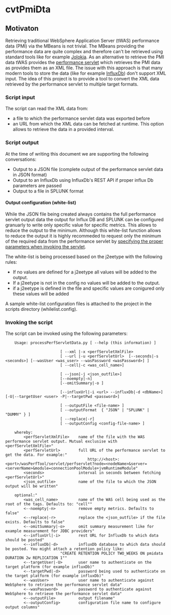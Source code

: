 # cvtPmiDta

## Motivaton
Retrieving traditional WebSphere Application Server (tWAS) performance data (PMI) via the MBeans is not trivial. The MBeans providing the performance data are quite complex and therefore can't be retrieved using standard tools like for example [Jolokia](https://jolokia.org/).
As an alternative to retrieve the PMI data tWAS provides the [performance servlet](https://www.ibm.com/support/knowledgecenter/SSEQTP_8.5.5/com.ibm.websphere.base.doc/ae/tprf_devprfservlet.html) which retrieves the PMI data as provides them as an XML file.
The issue with this approach is that many modern tools to store the data (like for example [InfluxDb](https://www.influxdata.com/)) don't support XML input.
The idea of this project is to provide a tool to convert the XML data retrieved by the performance servlet to multiple target formats.

### Script input
The script can read the XML data from:
- a file to which the performance servlet data was exported before
- an URL from which the XML data can be fetched at runtime. This option allows to retrieve the data in a provided interval.

### Script output
At the time of writing this document we are supporting the following conversations:
- Output to a JSON file (complete output of the performance servlet data in JSON format)
- Output to an InfluxDb using InfluxDb's REST API if proper influx Db parameters are passed
- Output to a file in SPLUNK format

#### Output configuration (white-list)
While the JSON file being created always contains the full performance servlet output data the output for Influx DB and SPLUNK can be configured granuarly to write only specific value for specific metrics. This allows to reduce the output to the minimum. 
Although this white-list function allows to reduce the output it is highly recommeded to request only the minimum of the required data from the performance servlet by [specifying the proper parameters when invoking the servlet](https://www.ibm.com/support/knowledgecenter/SSEQTP_9.0.5/com.ibm.websphere.base.doc/ae/cprf_servletinput.html).

The white-list is being processed based on the j2eetype with the following rules:
- If no values are defined for a j2eetype all values will be added to the output.
- If a j2eetype is not in the config no values will be added to the output.
- if a j2eetype is defined in the file and specific values are conigured only these values will be added

A sample white-list configuration files is attached to the project in the scripts directory (whilelist.config).


### Invoking the script
The script can be invoked using the following parameters:
```
    Usage: processPerfServletData.py [ --help (this information) ]

                        [ --xml |-x <perfServletXmlFile>
                        [ --url |-u <perfServletUrl>  [--seconds|-s <seconds>] [--wasUser <was_user> --wasPassword <wasPassword>] ]
                        [ --cell|-c <was_cell_name>]

                        [ --json|-j <json_outfile>]
                        [--noempty|-n]
                        [--omitSummary|-o ]

                        [--influxUrl|-i <url> --influxDb|-d <dbName>]  [-U|--targetUser <user> -P|--targetPwd <password>]

                        [ --outputFile <file-name> ]
                        [ --outputFormat  { "JSON" | "SPLUNK" | "DUMMY" } ]
                        [ --replace|-r]
                        [ --outputConfig <config-file-name> ]

    whereby:
        <perfServletXmlFile>    name of the file with the WAS performance servlet output. Mutual exclusise with <perfServletXmlFile>"
        <perfServletUrl>        full URL of the performance servlet to get the data. For example:"
                                    http://<host>:<port>/wasPerfTool/servlet/perfservlet?node=<nodeName>&server=<serverName>&module=connectionPoolModule+jvmRuntimeModule"
        <seconds>               interval in seconds between fetching <perfServletUrl>"
        <json_outfile>          name of the file to which the JSON output will be written"

    optional:"
        <was_cell_name>         name of the WAS cell being used as the root of the tags. Defaults to: "cell""
        <--noempty|-n>          remove empty metrics. Defaults to false"
        <--replace|-r>          replace the <json_outfile> if the file exists. Defaults to false"
        <--omitSummary|-o>      omit summary measurement like for example measurement for JDBC providers"
        <--influxUrl|-i>        rest URL for InfluxDb to which data should be posted"
        <--influxDb|-d>         influxDb database to which data should be posted. You might attach a retention policy like: 
                        "CREATE RETENTION POLICY TWO_WEEKS ON pmidata DURATION 2w REPLICATION 1""
        <--targetUser|-U>       user name to authenticate on the target platform (for example influxDb)"
        <--targetPwd|-d>        password being used to authenticate on the target platform (for example influxDb)"
        <--wasUser>             user name to authenticate against WebSphere to retrieve the performance servlet data"
        <--wasPassword>         password to authenticate against WebSphere to retrieve the performance servlet data"
        <--outputFile>          output filename"
        <--outputConfig>        configuration file name to configure output columns"
```
